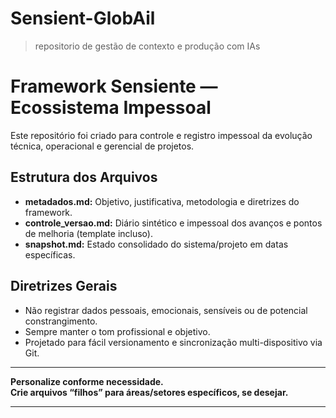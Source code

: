 # Sensient-GlobAil
> repositorio de gestão de contexto e produção com IAs


# Framework Sensiente — Ecossistema Impessoal

Este repositório foi criado para controle e registro impessoal da evolução técnica, operacional e gerencial de projetos.

## Estrutura dos Arquivos

- **metadados.md:** Objetivo, justificativa, metodologia e diretrizes do framework.
- **controle_versao.md:** Diário sintético e impessoal dos avanços e pontos de melhoria (template incluso).
- **snapshot.md:** Estado consolidado do sistema/projeto em datas específicas.

## Diretrizes Gerais

- Não registrar dados pessoais, emocionais, sensíveis ou de potencial constrangimento.
- Sempre manter o tom profissional e objetivo.
- Projetado para fácil versionamento e sincronização multi-dispositivo via Git.

---

**Personalize conforme necessidade.**  
**Crie arquivos “filhos” para áreas/setores específicos, se desejar.**

---

